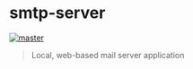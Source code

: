 # smtp-server
[![master](https://github.com/ajayy004/smtp-server/actions/workflows/master.yml/badge.svg?branch=master)](https://github.com/ajayy004/smtp-server/actions/workflows/master.yml)

> Local, web-based mail server application

